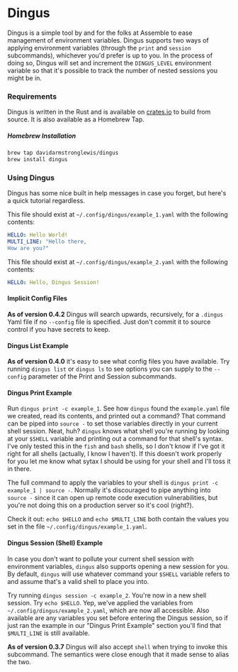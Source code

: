 # Dingus

Dingus is a simple tool by and for the folks at Assemble to ease management of environment variables. Dingus supports two ways of applying environment variables (through the `print` and `session` subcommands), whichever you'd prefer is up to you. In the process of doing so, Dingus will set and increment the `DINGUS_LEVEL` environment variable so that it's possible to track the number of nested sessions you might be in.

### Requirements

Dingus is written in the Rust and is available on [crates.io](https://crates.io) to build from source. It is also available as a Homebrew Tap.

##### Homebrew Installation

```sh
brew tap davidarmstronglewis/dingus
brew install dingus
```

### Using Dingus

Dingus has some nice built in help messages in case you forget, but here's a quick tutorial regardless.

This file should exist at `~/.config/dingus/example_1.yaml` with the following contents:

```yaml
HELLO: Hello World!
MULTI_LINE: "Hello there,
How are you?"
```

This file should exist at `~/.config/dingus/example_2.yaml` with the following contents:

```yaml
HELLO: Hello, Dingus Session!
```

#### Implicit Config Files

__As of version 0.4.2__ Dingus will search upwards, recursively, for a `.dingus` Yaml file if no `--config` file is specified. Just don't commit it to source control if you have secrets to keep.


#### Dingus List Example

__As of version 0.4.0__ it's easy to see what config files you have available. Try running `dingus list` or `dingus ls` to see options you can supply to the `--config` parameter of the Print and Session subcommands. 

#### Dingus Print Example

Run `dingus print -c example_1`. See how `dingus` found the `example.yaml` file we created, read its contents, and printed out a command? That command can be piped into `source -` to set those variables directly in your current shell session. Neat, huh? `dingus` knows what shell you're running by looking at your `$SHELL` variable and printing out a command for that shell's syntax. I've only tested this in the `fish` and `bash` shells, so I don't know if I've got it right for all shells (actually, I know I haven't). If this doesn't work properly for you let me know what sytax I should be using for your shell and I'll toss it in there.

The full command to apply the variables to your shell is `dingus print -c example_1 | source -`. Normally it's discouraged to pipe anything into `source -` since it can open up remote code execution vulnerabilities, but you're not doing this on a production server so it's cool (right?).

Check it out: `echo $HELLO` and `echo $MULTI_LINE` both contain the values you set in the file `~/.config/dingus/example_1.yaml`.

#### Dingus Session (Shell) Example

In case you don't want to pollute your current shell session with environment variables, `dingus` also supports opening a new session for you. By default, `dingus` will use whatever command your `$SHELL` variable refers to and assume that's a valid shell to place you into.

Try running `dingus session -c example_2`. You're now in a new shell session. Try `echo $HELLO`. Yep, we've applied the variables from `~/.config/dingus/example_2.yaml`, which are now all accessible. Also available are any variables you set before entering the Dingus session, so if just ran the example in our "Dingus Print Example" section you'll find that `$MULTI_LINE` is still available.

__As of version 0.3.7__ Dingus will also accept `shell` when trying to invoke this subcommand. The semantics were close enough that it made sense to alias the two.

